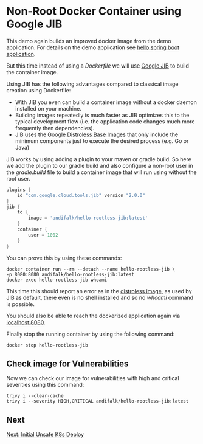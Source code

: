 # Non-Root Docker Container using Google JIB

This demo again builds an improved docker image from the demo application.
For details on the demo application see [hello spring boot application](../step1-hello-spring-boot).

But this time instead of using a _Dockerfile_ we will use [Google JIB](https://github.com/GoogleContainerTools/jib) to build the container image.

Using JIB has the following advantages compared to classical image creation using Dockerfile:  

* With JIB you even can build a container image without a docker daemon installed on your machine.
* Building images repeatedly is much faster as JIB optimizes this to the typical development flow (i.e. the application code changes much more frequently then dependencies).
* JIB uses the [Google Distroless Base Images](https://github.com/GoogleContainerTools/distroless) that only include the minimum components just to execute the desired process (e.g. Go or Java)

JIB works by using adding a plugin to your maven or gradle build.
So here we add the plugin to our gradle build and also configure a non-root user in the _gradle.build_ file to build a container image that will run using
without the root user.

```groovy
plugins {
    id "com.google.cloud.tools.jib" version "2.0.0"
}
jib {
    to {
        image = 'andifalk/hello-rootless-jib:latest'
    }
    container {
        user = 1002
    }
}
```
  
You can prove this by using these commands:

```shell
docker container run --rm --detach --name hello-rootless-jib \
-p 8080:8080 andifalk/hello-rootless-jib:latest
docker exec hello-rootless-jib whoami
```

This time this should report an error as in the [distroless image](https://github.com/GoogleContainerTools/distroless), as used by JIB as default, there even is no shell installed and so no _whoami_ command is possible.

You should also be able to reach the dockerized application again via [localhost:8080](http://localhost:8080).

Finally stop the running container by using the following command:

```shell
docker stop hello-rootless-jib
```

## Check image for Vulnerabilities

Now we can check our image for vulnerabilities with high and critical severities using this command:

```shell
trivy i --clear-cache
trivy i --severity HIGH,CRITICAL andifalk/hello-rootless-jib:latest
```

## Next

[Next: Initial Unsafe K8s Deploy](../step5-initial-k8s-deploy)
